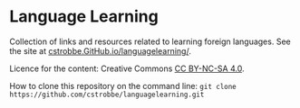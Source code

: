 # Language Learning

Collection of links and resources related to learning foreign languages. 
See the site at [cstrobbe.GitHub.io/languagelearning/](http://cstrobbe.github.io/languagelearning/).

Licence for the content: Creative Commons [CC BY-NC-SA 4.0](Licence_CC-BY-NC-SA-4.0).


How to clone this repository on the command line:
    `git clone https://github.com/cstrobbe/languagelearning.git`

